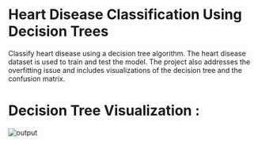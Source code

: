 # Heart Disease Classification Using Decision Trees

Classify heart disease using a decision tree algorithm. The heart disease dataset is used to train and test the model. 
The project also addresses the overfitting issue and includes visualizations of the decision tree and the confusion matrix.


# Decision Tree Visualization :
![output](https://github.com/user-attachments/assets/226c9b78-fb5d-4022-af44-8686206060b1)
